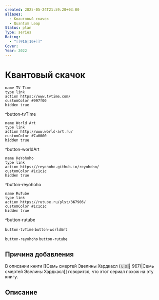 ```yaml
---
created: 2025-05-24T21:59:20+03:00
aliases:
  - Квантовый скачок
  - Quantum Leap
Status: plan
Type: series
Rating:
  - "[[®️16|16+]]"
Cover:
Year: 2022
---
```


# Квантовый скачок




```button
name TV Time
type link
action https://www.tvtime.com/
customColor #997f00
hidden true
```
^button-tvTime

```button
name World Art
type link
action http://www.world-art.ru/
customColor #7a0000
hidden true
```
^button-worldArt

```button
name ReYohoho
type link
action https://reyohoho.github.io/reyohoho/
customColor #1c1c1c
hidden true
```
^button-reyohoho

```button
name RuTube
type link
action https://rutube.ru/plst/367906/
customColor #1c1c1c
hidden true
```
^button-rutube


`button-tvTime` `button-worldArt`

`button-reyohoho` `button-rutube`

## Причина добавления

В описании книги [[Семь смертей Эвелины Хардкасл (🇺🇸📘 967)|Семь смертей Эвелины Хардкасл]] говорится, что этот сериал похож на эту книгу.


## Описание



